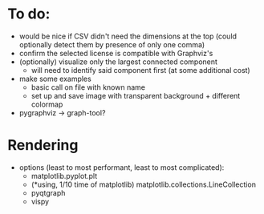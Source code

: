 
# To do:
- would be nice if CSV didn't need the dimensions at the top (could optionally detect them
    by presence of only one comma)
- confirm the selected license is compatible with Graphviz's
- (optionally) visualize only the largest connected component
  - will need to identify said component first (at some additional cost)
- make some examples
  - basic call on file with known name
  - set up and save image with transparent background + different colormap
- pygraphviz -> graph-tool?

# Rendering
- options (least to most performant, least to most complicated):
  - matplotlib.pyplot.plt
  - (*using, 1/10 time of matplotlib) matplotlib.collections.LineCollection
  - pyqtgraph
  - vispy
